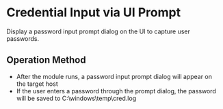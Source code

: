 # Credential Input via UI Prompt

Display a password input prompt dialog on the UI to capture user passwords.

## Operation Method

- After the module runs, a password input prompt dialog will appear on the target host
- If the user enters a password through the prompt dialog, the password will be saved to C:\\windows\temp\cred.log
